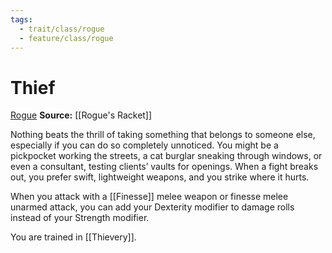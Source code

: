 ```yaml
---
tags:
  - trait/class/rogue
  - feature/class/rogue
---
```

# Thief

[Rogue](Rogue.md "Class Trait")
**Source:** [[Rogue's Racket]]

Nothing beats the thrill of taking something that belongs to someone else, especially if you can do so completely unnoticed. You might be a pickpocket working the streets, a cat burglar sneaking through windows, or even a consultant, testing clients’ vaults for openings.  When a fight breaks out, you prefer swift, lightweight weapons, and you strike where it hurts. 

When you attack with a [[Finesse]] melee weapon or finesse melee unarmed attack, you can add your Dexterity modifier to damage rolls instead of your Strength modifier.  
  
You are trained in [[Thievery]].